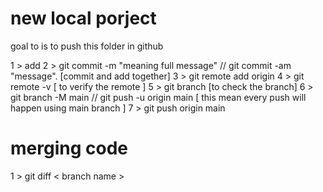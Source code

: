 # new local porject 

goal to is to push this folder in github  

1 > add <file name>
2 > git commit -m "meaning full message"   // git commit -am "message". [commit and add together]
3 > git remote add origin <link>
4 > git remote -v [ to verify the remote ]
5 > git branch [to check the branch]
6 > git branch -M main   // git push -u origin main [ this mean every push will happen using main branch ] 
7 > git push origin main


# merging code 

1 > git diff  < branch name >
